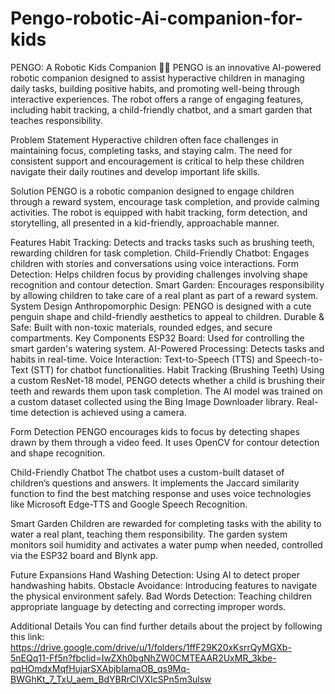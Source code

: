 # Pengo-robotic-Ai-companion-for-kids

PENGO: A Robotic Kids Companion 🤖🌱
PENGO is an innovative AI-powered robotic companion designed to assist hyperactive children in managing daily tasks, building positive habits, and promoting well-being through interactive experiences. The robot offers a range of engaging features, including habit tracking, a child-friendly chatbot, and a smart garden that teaches responsibility.

Problem Statement
Hyperactive children often face challenges in maintaining focus, completing tasks, and staying calm. The need for consistent support and encouragement is critical to help these children navigate their daily routines and develop important life skills.

Solution
PENGO is a robotic companion designed to engage children through a reward system, encourage task completion, and provide calming activities. The robot is equipped with habit tracking, form detection, and storytelling, all presented in a kid-friendly, approachable manner.

Features
Habit Tracking: Detects and tracks tasks such as brushing teeth, rewarding children for task completion.
Child-Friendly Chatbot: Engages children with stories and conversations using voice interactions.
Form Detection: Helps children focus by providing challenges involving shape recognition and contour detection.
Smart Garden: Encourages responsibility by allowing children to take care of a real plant as part of a reward system.
System Design
Anthropomorphic Design: PENGO is designed with a cute penguin shape and child-friendly aesthetics to appeal to children.
Durable & Safe: Built with non-toxic materials, rounded edges, and secure compartments.
Key Components
ESP32 Board: Used for controlling the smart garden's watering system.
AI-Powered Processing: Detects tasks and habits in real-time.
Voice Interaction: Text-to-Speech (TTS) and Speech-to-Text (STT) for chatbot functionalities.
Habit Tracking (Brushing Teeth)
Using a custom ResNet-18 model, PENGO detects whether a child is brushing their teeth and rewards them upon task completion. The AI model was trained on a custom dataset collected using the Bing Image Downloader library. Real-time detection is achieved using a camera.

Form Detection
PENGO encourages kids to focus by detecting shapes drawn by them through a video feed. It uses OpenCV for contour detection and shape recognition.

Child-Friendly Chatbot
The chatbot uses a custom-built dataset of children’s questions and answers. It implements the Jaccard similarity function to find the best matching response and uses voice technologies like Microsoft Edge-TTS and Google Speech Recognition.

Smart Garden
Children are rewarded for completing tasks with the ability to water a real plant, teaching them responsibility. The garden system monitors soil humidity and activates a water pump when needed, controlled via the ESP32 board and Blynk app.

Future Expansions
Hand Washing Detection: Using AI to detect proper handwashing habits.
Obstacle Avoidance: Introducing features to navigate the physical environment safely.
Bad Words Detection: Teaching children appropriate language by detecting and correcting improper words.

Additional Details
You can find further details about the project by following this link: https://drive.google.com/drive/u/1/folders/1ffF29K20xKsrrQyMGXb-5nEQq11-Ff5n?fbclid=IwZXh0bgNhZW0CMTEAAR2UxMR_3kbe-pqHOmdxMqfHujarSXAbjbIamaOB_qs9Mq-BWGhKt_7_TxU_aem_BdYBRrClVXIcSPn5m3ulsw

